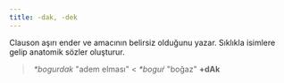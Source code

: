 ```yaml
---
title: -dak, -dek
---
```

Clauson aşırı ender ve amacının belirsiz olduğunu yazar. Sıklıkla isimlere gelip anatomik sözler oluşturur.

> ‎ _*bogurdak_ "adem elması" < _*boguŕ_ "boğaz" **+dAk**
